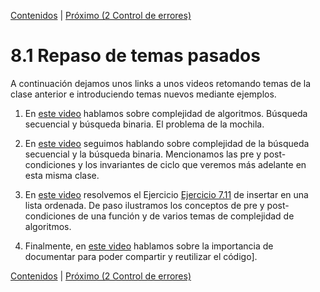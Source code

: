 [Contenidos](../Contenidos.md) \| [Próximo (2 Control de errores)](02_Excepciones.md)

# 8.1 Repaso de temas pasados

A continuación dejamos unos links a unos videos retomando temas de la clase anterior e introduciendo temas nuevos mediante ejemplos.

1. En [este video](https://youtu.be/O65J5n6yA1g) hablamos sobre complejidad de algoritmos. Búsqueda secuencial y búsqueda binaria. El problema de la mochila.

2. En [este video](https://youtu.be/Cc9bJ5ACWks) seguimos hablando sobre complejidad de la búsqueda secuencial y la búsqueda binaria. Mencionamos las pre y post-condiciones y los invariantes de ciclo que veremos más adelante en esta misma clase.

3. En [este video](https://youtu.be/uJq3_EJ6MRI) resolvemos el Ejercicio [Ejercicio 7.11](../07_Organizacion/04_BusqBinaria.md#ejercicio-711-busqueda-binaria) de insertar en una lista ordenada. De paso ilustramos los conceptos de pre y post-condiciones de una función y de varios temas de complejidad de algoritmos.

4. Finalmente, en [este video](https://youtu.be/6cCJ0RmDXSY) hablamos sobre la importancia de documentar para poder compartir y reutilizar el código].


[Contenidos](../Contenidos.md) \| [Próximo (2 Control de errores)](02_Excepciones.md)

